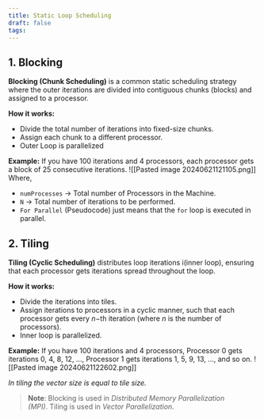 ```yaml
---
title: Static Loop Scheduling
draft: false
tags:
---
```

## 1. Blocking
**Blocking (Chunk Scheduling)** is a common static scheduling strategy where the outer iterations are divided into contiguous chunks (blocks) and assigned to a processor.

**How it works:**
- Divide the total number of iterations into fixed-size chunks.
- Assign each chunk to a different processor.
- Outer Loop is parallelized

**Example:** If you have 100 iterations and 4 processors, each processor gets a block of 25 consecutive iterations.
![[Pasted image 20240621121105.png]]
Where, 
 - `numProcesses` -> Total number of Processors in the Machine.
 - `N` -> Total number of iterations to be performed. 
- `For Parallel` (Pseudocode) just means that the `for` loop is executed in parallel. 
## 2. Tiling
**Tiling (Cyclic Scheduling)** distributes loop iterations i(inner loop), ensuring that each processor gets iterations spread throughout the loop.

**How it works:**

- Divide the iterations into tiles.
- Assign iterations to processors in a cyclic manner, such that each processor gets every $n-$th iteration (where $n$ is the number of processors).
- Inner loop is parallelized. 

**Example:** If you have 100 iterations and 4 processors, Processor 0 gets iterations 0, 4, 8, 12, ..., Processor 1 gets iterations 1, 5, 9, 13, ..., and so on.
![[Pasted image 20240621122602.png]]

*In tiling the vector size is equal to tile size.*

> **Note**: Blocking is used in *Distributed Memory Parallelization (MPI)*. Tiling is used in *Vector Parallelization.*



